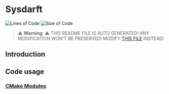 # Sysdarft
![Lines of Code](https://img.shields.io/badge/ProjectLines-53289-cyan)
![Size of Code](https://img.shields.io/badge/ProjectSize-8056%20K-yellow)

> ⚠️ **Warning:** ⚠️ THIS README FILE IS AUTO GENERATED! ANY MODIFICATION WON'T BE PRESERVED! MODIFY [THIS FILE](scripts/res/README.md) INSTEAD!


## Introduction

## Code usage
### [CMake Modules](./cmake_modules/Modules.md)
